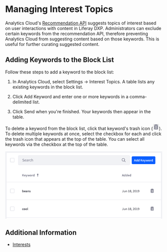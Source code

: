 # Managing Interest Topics

Analytics Cloud's [Recommendation API]() suggests topics of interest based on user interactions with content in Liferay DXP. Administrators can exclude certain keywords from the recommendation API, therefore preventing Analytics Cloud from suggesting content based on those keywords. This is useful for further curating suggested content.

## Adding Keywords to the Block List

Follow these steps to add a keyword to the block list:

1. In Analytics Cloud, select Settings → Interest Topics. A table lists any existing keywords in the block list.

1. Click Add Keyword and enter one or more keywords in a comma-delimited list.

1. Click Send when you're finished. Your keywords then appear in the table.

To delete a keyword from the block list, click that keyword's trash icon (![Delete](../images/icon-delete.png)). To delete multiple keywords at once, select the checkbox for each and click the trash icon that appears at the top of the table. You can select all keywords via the checkbox at the top of the table.

![The keyword management screen.](managing-interest-topics/images/01.png)

## Additional Information

* [Interests]()
